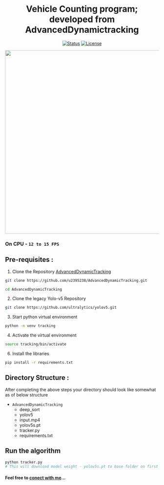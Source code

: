 <div align="center">

# Vehicle Counting program; developed from AdvancedDynamictracking

</div>

<div align="center">

[![Status](https://img.shields.io/badge/status-active-success.svg)]()
[![License](https://img.shields.io/badge/license-MIT-blue.svg)](/LICENSE)

</div>

<div align="center">
<img src="assets/output.gif" width="1000px" height="600px">
</div>



### On CPU - `12 to 15 FPS` 

## Pre-requisites : 

1) Clone the Repository [AdvancedDynamicTracking](https://github.com/u2395238/AdvancedDynamicTracking)

```bash
git clone https://github.com/u2395238/AdvancedDynamicTracking.git

cd AdvancedDynamicTracking
```

2) Clone the legacy Yolo-v5 Repository

```bash
git clone https://github.com/ultralytics/yolov5.git
```
3) Start python virtual environment

```bash
python -m venv tracking
```

4) Activate the virtual environment

```bash
source tracking/bin/activate
```

6) Install the libraries
```bash
pip install -r requirements.txt
```




## Directory Structure :

After completing the above steps your directory should look like somewhat as of below structure

- `AdvancedDynamicTracking`
   - deep_sort
   - yolov5
   - input.mp4
   - yolov5s.pt
   - tracker.py
   - requirements.txt

## Run the algorithm 

``` bash
python tracker.py 
# This will download model weight - yolov5s.pt to base folder on first execution.
```

#### Feel free to [conect with me](https://www.linkedin.com/in/shalumalik/)...

